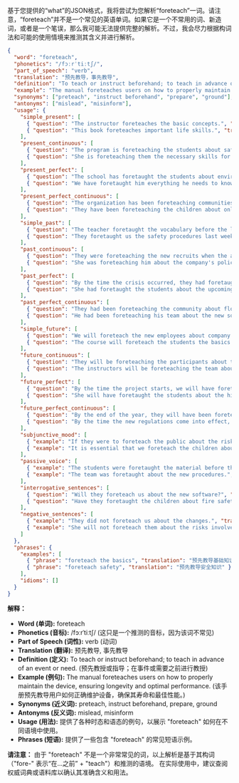 基于您提供的“what”的JSON格式，我将尝试为您解析“foreteach”一词。请注意，“foreteach”并不是一个常见的英语单词。如果它是一个不常用的词、新造词，或者是一个笔误，那么我可能无法提供完整的解析。不过，我会尽力根据构词法和可能的使用情境来推测其含义并进行解析。

```json
{
  "word": "foreteach",
  "phonetics": "/fɔːrˈtiːtʃ/",
  "part_of_speech": "verb",
  "translation": "预先教导，事先教导",
  "definition": "To teach or instruct beforehand; to teach in advance of an event or need.",
  "example": "The manual foreteaches users on how to properly maintain the device, ensuring longevity and optimal performance.",
  "synonyms": ["preteach", "instruct beforehand", "prepare", "ground"],
  "antonyms": ["mislead", "misinform"],
  "usage": {
    "simple_present": [
      { "question": "The instructor foreteaches the basic concepts.", "translation": "指导员预先教授基本概念。" },
      { "question": "This book foreteaches important life skills.", "translation": "这本书预先教导重要的生活技能。" }
    ],
    "present_continuous": [
      { "question": "The program is foreteaching the students about safety measures.", "translation": "该项目正在预先教导学生关于安全措施。" },
      { "question": "She is foreteaching them the necessary skills for the job.", "translation": "她正在预先教导他们这份工作所需的技能。" }
    ],
    "present_perfect": [
      { "question": "The school has foretaught the students about environmental issues.", "translation": "学校已经预先教导学生关于环境问题。" },
      { "question": "We have foretaught him everything he needs to know.", "translation": "我们已经预先教导了他需要知道的一切。" }
    ],
    "present_perfect_continuous": [
      { "question": "The organization has been foreteaching communities about disaster preparedness.", "translation": "该组织一直在预先教导社区关于备灾。" },
      { "question": "They have been foreteaching the children about online safety.", "translation": "他们一直在预先教导孩子们关于在线安全。" }
    ],
    "simple_past": [
      { "question": "The teacher foretaught the vocabulary before the lesson.", "translation": "老师在课前预先教导了词汇。" },
      { "question": "They foretaught us the safety procedures last week.", "translation": "他们上周预先教导了我们安全程序。" }
    ],
    "past_continuous": [
      { "question": "They were foreteaching the new recruits when the alarm sounded.", "translation": "当警报响起时，他们正在预先教导新兵。" },
      { "question": "She was foreteaching him about the company's policies.", "translation": "她当时正在预先教导他关于公司的政策。" }
    ],
    "past_perfect": [
      { "question": "By the time the crisis occurred, they had foretaught everyone the emergency protocols.", "translation": "到危机发生时，他们已经预先教导了所有人紧急协议。" },
      { "question": "She had foretaught the students about the upcoming test.", "translation": "她已经预先教导了学生关于即将到来的考试。" }
    ],
    "past_perfect_continuous": [
      { "question": "They had been foreteaching the community about flood safety for months before the heavy rains.", "translation": "在暴雨来临前的几个月，他们一直在预先教导社区关于洪水安全。" },
      { "question": "He had been foreteaching his team about the new software for weeks.", "translation": "他已经连续几周预先教导他的团队关于新软件。" }
    ],
    "simple_future": [
      { "question": "We will foreteach the new employees about company culture.", "translation": "我们将预先教导新员工关于公司文化。" },
      { "question": "The course will foreteach the students the basics of coding.", "translation": "这门课程将预先教导学生编码的基础知识。" }
    ],
    "future_continuous": [
      { "question": "They will be foreteaching the participants about the project's goals next week.", "translation": "下周他们将预先教导参与者关于项目的目标。" },
      { "question": "The instructors will be foreteaching the team about the new safety regulations.", "translation": "指导员将预先教导团队关于新的安全规定。" }
    ],
    "future_perfect": [
      { "question": "By the time the project starts, we will have foretaught everyone the necessary skills.", "translation": "到项目开始时，我们将已经预先教导了所有人必要的技能。" },
      { "question": "She will have foretaught the students about the historical context before the field trip.", "translation": "在实地考察之前，她将已经预先教导学生关于历史背景。" }
    ],
    "future_perfect_continuous": [
      { "question": "By the end of the year, they will have been foreteaching the community about sustainable practices for five years.", "translation": "到今年年底，他们将已经连续五年预先教导社区关于可持续发展实践。" },
      { "question": "By the time the new regulations come into effect, the company will have been foreteaching its employees about compliance for months.", "translation": "在新法规生效之前，公司将已经连续几个月预先教导员工关于合规性。" }
    ],
    "subjunctive_mood": [
      { "example": "If they were to foreteach the public about the risks, more people might take precautions.", "translation": "如果他们能预先教导公众关于风险，可能会有更多人采取预防措施。" },
      { "example": "It is essential that we foreteach the children about online safety.", "translation": "我们必须预先教导孩子们关于在线安全。" }
    ],
    "passive_voice": [
      { "example": "The students were foretaught the material before the exam.", "translation": "学生在考试前被预先教导了材料。" },
      { "example": "The team was foretaught about the new procedures.", "translation": "团队被预先教导了关于新程序。" }
    ],
    "interrogative_sentences": [
      { "question": "Will they foreteach us about the new software?", "translation": "他们会预先教导我们关于新软件吗？" },
      { "question": "Have they foretaught the children about fire safety?", "translation": "他们有没有预先教导孩子们关于消防安全？" }
    ],
    "negative_sentences": [
      { "example": "They did not foreteach us about the changes.", "translation": "他们没有预先教导我们关于这些变化。" },
      { "example": "She will not foreteach them about the risks involved.", "translation": "她不会预先教导他们关于所涉及的风险。" }
    ]
  },
  "phrases": {
    "examples": [
      { "phrase": "foreteach the basics", "translation": "预先教导基础知识" },
      { "phrase": "foreteach safety", "translation": "预先教导安全知识" }
    ],
    "idioms": []
  }
}
```

**解释：**

*   **Word (单词):** foreteach
*   **Phonetics (音标):**  /fɔːrˈtiːtʃ/ (这只是一个推测的音标，因为该词不常见)
*   **Part of Speech (词性):** verb (动词)
*   **Translation (翻译):** 预先教导, 事先教导
*   **Definition (定义):** To teach or instruct beforehand; to teach in advance of an event or need. (预先教授或指导；在事件或需要之前进行教授)
*   **Example (例句):** The manual foreteaches users on how to properly maintain the device, ensuring longevity and optimal performance. (该手册预先教导用户如何正确维护设备，确保其寿命和最佳性能。)
*   **Synonyms (近义词):** preteach, instruct beforehand, prepare, ground
*   **Antonyms (反义词):** mislead, misinform
*   **Usage (用法):**  提供了各种时态和语态的例句，以展示 "foreteach" 如何在不同语境中使用。
*   **Phrases (短语):**  提供了一些包含 "foreteach" 的常见短语示例。

**请注意：** 由于 "foreteach" 不是一个非常常见的词，以上解析是基于其构词（"fore-" 表示“在...之前” + "teach"）和推测的语境。  在实际使用中，建议查阅权威词典或语料库以确认其准确含义和用法。
 